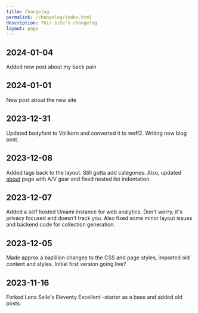 ```yaml
---
title: Changelog
permalink: /changelog/index.html
description: This site's changelog
layout: page
---
```


## 2024-01-04
Added new post about my back pain

## 2024-01-01
New post about the new site

## 2023-12-31
Updated bodyfont to Vollkorn and converted it to woff2. Writing new blog post.

## 2023-12-08
Added tags back to the layout. Still gotta add categories. Also, updated <a href="/about">about</a> page with A/V gear and fixed nested list indentation.

## 2023-12-07
Added a self hosted Umami instance for web analytics. Don't worry, it's privacy focused and doesn't track you. Also fixed some minor layout issues and backend code for collection generation.

## 2023-12-05
Made approx a bazillion changes to the CSS and page styles, imported old content and styles. Initial first version going live?

## 2023-11-16
Forked Lena Saile's Eleventy Excellent -starter as a base and added old posts.
